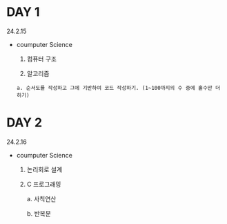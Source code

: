 # DAY 1
24.2.15

- coumputer Science
  
    1. 컴퓨터 구조
       
    2. 알고리즘
       
      a. 순서도를 작성하고 그에 기반하여 코드 작성하기. (1~100까지의 수 중에 홀수만 더하기) 

# DAY 2
24.2.16

- coumputer Science

  1. 논리회로 설계

  2. C 프로그래밍

     a. 사칙연산

     b. 반복문
